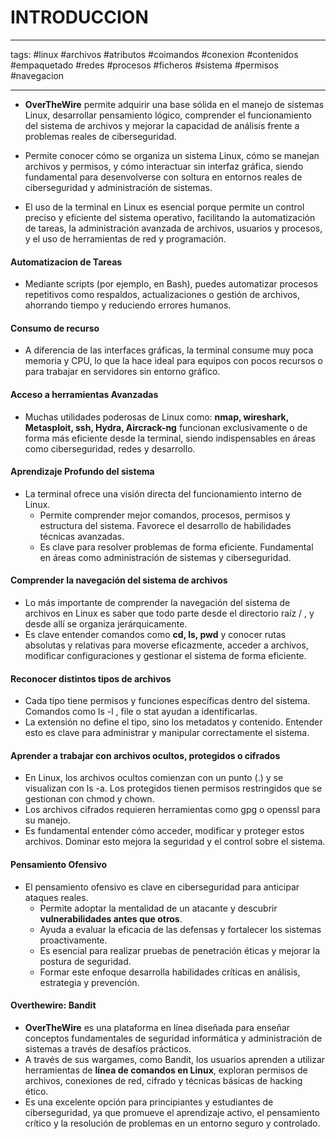 # INTRODUCCION
_______
tags: #linux #archivos #atributos #coimandos #conexion #contenidos #empaquetado #redes #procesos #ficheros #sistema #permisos #navegacion 
________________________
-  **OverTheWire** permite adquirir una base sólida en el manejo de sistemas Linux, desarrollar pensamiento lógico, comprender el funcionamiento del sistema de archivos y mejorar la capacidad de análisis frente a problemas reales de ciberseguridad. 

-  Permite conocer cómo se organiza un sistema Linux, cómo se manejan archivos y permisos, y cómo interactuar sin interfaz gráfica, siendo fundamental para desenvolverse con soltura en entornos reales de ciberseguridad y administración de sistemas.  

- El uso de la terminal en Linux es esencial porque permite un control preciso y eficiente del sistema operativo, facilitando la automatización de tareas, la administración avanzada de archivos, usuarios y procesos, y el uso de herramientas de red y programación.

#### Automatizacion de Tareas

- Mediante scripts (por ejemplo, en Bash), puedes automatizar procesos repetitivos como respaldos, actualizaciones o gestión de archivos, ahorrando tiempo y reduciendo errores humanos.

#### Consumo de recurso

- A diferencia de las interfaces gráficas, la terminal consume muy poca memoria y CPU, lo que la hace ideal para equipos con pocos recursos o para trabajar en servidores sin entorno gráfico.

#### Acceso a herramientas Avanzadas

- Muchas utilidades poderosas de Linux como: **nmap, wireshark, Metasploit, ssh, Hydra, Aircrack-ng** funcionan exclusivamente o de forma más eficiente desde la terminal, siendo indispensables en áreas como ciberseguridad, redes y desarrollo.

#### Aprendizaje Profundo del sistema

- La terminal ofrece una visión directa del funcionamiento interno de Linux. 
	- Permite comprender mejor comandos, procesos, permisos y estructura del sistema. Favorece el desarrollo de habilidades técnicas avanzadas. 
	- Es clave para resolver problemas de forma eficiente. Fundamental en áreas como administración de sistemas y ciberseguridad.

#### Comprender la navegación del sistema de archivos

- Lo más importante de comprender la navegación del sistema de archivos en Linux es saber que todo parte desde el directorio raíz / , y desde allí se organiza jerárquicamente. 
- Es clave entender comandos como **cd, ls, pwd** y conocer rutas absolutas y relativas para moverse eficazmente, acceder a archivos, modificar configuraciones y gestionar el sistema de forma eficiente.

#### Reconocer distintos tipos de archivos

- Cada tipo tiene permisos y funciones específicas dentro del sistema. Comandos como ls -l , file o stat ayudan a identificarlas. 
- La extensión no define el tipo, sino los metadatos y contenido. Entender esto es clave para administrar y manipular correctamente el sistema.

#### Aprender a trabajar con archivos ocultos, protegidos o cifrados

- En Linux, los archivos ocultos comienzan con un punto (.) y se visualizan con ls -a. Los protegidos tienen permisos restringidos que se gestionan con chmod y chown. 
- Los archivos cifrados requieren herramientas como gpg o openssl para su manejo. 
- Es fundamental entender cómo acceder, modificar y proteger estos archivos. Dominar esto mejora la seguridad y el control sobre el sistema.

#### Pensamiento Ofensivo

- El pensamiento ofensivo es clave en ciberseguridad para anticipar ataques reales. 
	- Permite adoptar la mentalidad de un atacante y descubrir **vulnerabilidades antes que otros**. 
	- Ayuda a evaluar la eficacia de las defensas y fortalecer los sistemas proactivamente. 
	- Es esencial para realizar pruebas de penetración éticas y mejorar la postura de seguridad. 
	- Formar este enfoque desarrolla habilidades críticas en análisis, estrategia y prevención.

#### Overthewire: Bandit

- **OverTheWire** es una plataforma en línea diseñada para enseñar conceptos fundamentales de seguridad informática y administración de sistemas a través de desafíos prácticos. 
- A través de sus wargames, como Bandit, los usuarios aprenden a utilizar herramientas de **línea de comandos en Linux**, exploran permisos de archivos, conexiones de red, cifrado y técnicas básicas de hacking ético. 
- Es una excelente opción para principiantes y estudiantes de ciberseguridad, ya que promueve el aprendizaje activo, el pensamiento crítico y la resolución de problemas en un entorno seguro y controlado.